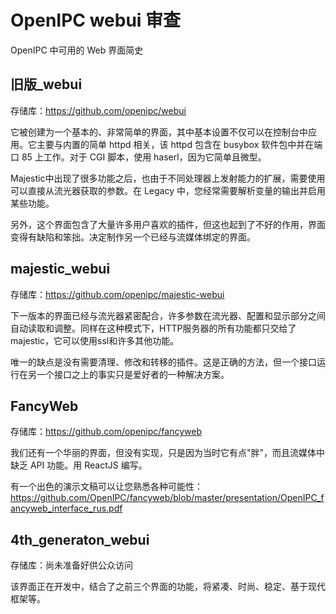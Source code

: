 # OpenIPC webui 审查

OpenIPC 中可用的 Web 界面简史

## 旧版_webui

存储库：https://github.com/openipc/webui

它被创建为一个基本的、非常简单的界面，其中基本设置不仅可以在控制台中应用。它主要与内置的简单 httpd 相关，该 httpd 包含在 busybox 软件包中并在端口 85 上工作。对于 CGI 脚本，使用 haserl，因为它简单且微型。

Majestic中出现了很多功能之后，也由于不同处理器上发射能力的扩展，需要使用可以直接从流光器获取的参数。在 Legacy 中，您经常需要解析变量的输出并启用某些功能。

另外，这个界面包含了大量许多用户喜欢的插件，但这也起到了不好的作用，界面变得有缺陷和笨拙。决定制作另一个已经与流媒体绑定的界面。

## majestic_webui

存储库：https://github.com/openipc/majestic-webui

下一版本的界面已经与流光器紧密配合，许多参数在流光器、配置和显示部分之间自动读取和调整。同样在这种模式下，HTTP服务器的所有功能都只交给了majestic，它可以使用ssl和许多其他功能。

唯一的缺点是没有需要清理、修改和转移的插件。这是正确的方法，但一个接口运行在另一个接口之上的事实只是爱好者的一种解决方案。

## FancyWeb

存储库：https://github.com/openipc/fancyweb

我们还有一个华丽的界面，但没有实现，只是因为当时它有点"胖"，而且流媒体中缺乏 API 功能。用 ReactJS 编写。

有一个出色的演示文稿可以让您熟悉各种可能性：https://github.com/OpenIPC/fancyweb/blob/master/presentation/OpenIPC_fancyweb_interface_rus.pdf

## 4th_generaton_webui

存储库：尚未准备好供公众访问

该界面正在开发中，结合了之前三个界面的功能，将紧凑、时尚、稳定、基于现代框架等。


